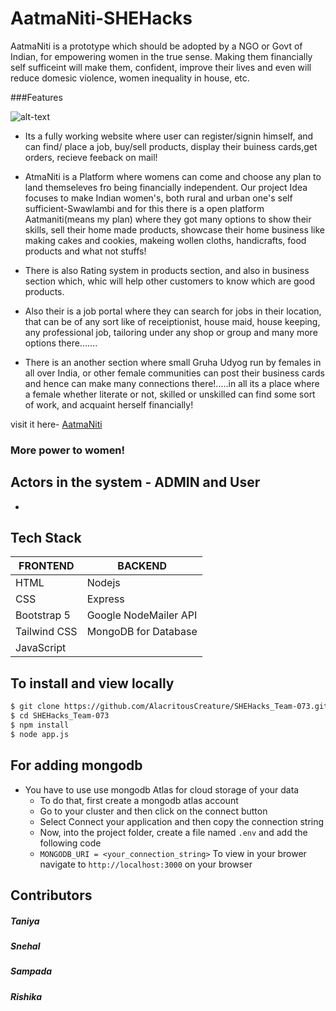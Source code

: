 # AatmaNiti-SHEHacks
AatmaNiti is a prototype which should be adopted by a NGO or Govt of Indian, for empowering women in the true sense. 
Making them financially self sufficeint will make them, confident, improve their lives and even will reduce domesic violence, women inequality in house, etc.


###Features

![alt-text](https://github.com/AlacritousCreature/SHEHacks_Team-073/home-1.png)

* Its a fully working website where user can register/signin himself, and can find/ place a job, buy/sell products, display their buiness cards,get orders, recieve feeback on  mail!

* AtmaNiti is a Platform where womens can come and choose any plan to land themseleves fro being financially independent.
Our project Idea focuses to make Indian women's, both rural and urban one's self sufficient-Swawlambi and for this there is a open platform Aatmaniti(means my plan)  where they got many options to show their skills, sell their home made products, showcase their home business like making cakes and cookies, makeing wollen cloths, handicrafts, food products and what not stuffs!

* There is also Rating system in products section, and also in business section which, whic will help other customers to know which are good products.

* Also their is a job portal where they can search for jobs in their location, that can be of any sort like of receiptionist, house maid, house keeping, any professional job, tailoring under any shop or group and many more options there.......

* There is an another section where small Gruha Udyog run by females in all over India, or other female communities can post their business cards and hence can make many connections there!.....in all its a place where a female whether literate or not, skilled or unskilled can find some sort of work, and acquaint herself financially!

visit it here-
[AatmaNiti](https://aatmaniti.herokuapp.com/)

### More power to women!


## Actors in the system - ADMIN and User

* 

## Tech Stack

| FRONTEND      | BACKEND       |
| ------------- | ------------- |
| HTML          |   Nodejs
| CSS           | Express  |
| Bootstrap 5   | Google NodeMailer API|
| Tailwind CSS  |MongoDB for Database|
| JavaScript    |  |

## To install and view locally

```bash
$ git clone https://github.com/AlacritousCreature/SHEHacks_Team-073.git
$ cd SHEHacks_Team-073
$ npm install
$ node app.js
```

## For adding mongodb

- You have to use use mongodb Atlas for cloud storage of your data
  - To do that, first create a mongodb atlas account
  - Go to your cluster and then click on the connect button
  - Select Connect your application and then copy the connection string
  - Now, into the project folder, create a file named `.env` and add the following code
  - `MONGODB_URI = <your_connection_string>`
    To view in your brower navigate to `http://localhost:3000` on your browser

## Contributors

##### Taniya

##### Snehal

##### Sampada

##### Rishika
